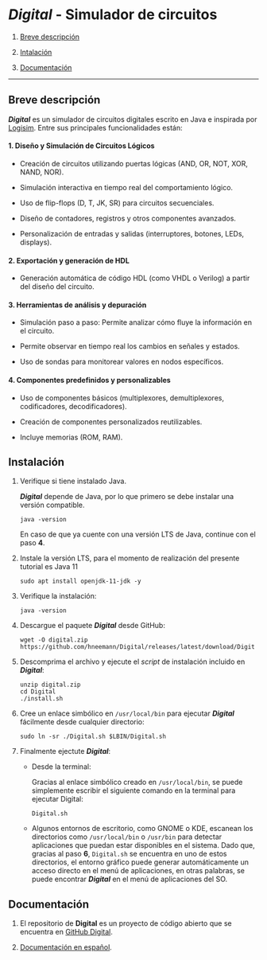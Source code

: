 # *Digital* - Simulador de circuitos

1. [Breve descripción](#breve-descripción)

2. [Intalación](#instalación)

3. [Documentación](#documentación)

---------

## Breve descripción

***Digital*** es un simulador de circuitos digitales escrito en Java e inspirada por [Logisim](http://www.cburch.com/logisim/). Entre sus principales funcionalidades están:

#### 1. Diseño y Simulación de Circuitos Lógicos

* Creación de circuitos utilizando puertas lógicas (AND, OR, NOT, XOR, NAND, NOR).

* Simulación interactiva en tiempo real del comportamiento lógico.
    
* Uso de flip-flops (D, T, JK, SR) para circuitos secuenciales.

* Diseño de contadores, registros y otros componentes avanzados.

* Personalización de entradas y salidas (interruptores, botones, LEDs, displays).

#### 2. Exportación y generación de HDL

* Generación automática de código HDL (como VHDL o Verilog) a partir del diseño del circuito.

#### 3. Herramientas de análisis y depuración

* Simulación paso a paso: Permite analizar cómo fluye la información en el circuito.
    
* Permite observar en tiempo real los cambios en señales y estados.
    
* Uso de sondas para monitorear valores en nodos específicos.

#### 4. Componentes predefinidos y personalizables

* Uso de componentes básicos (multiplexores, demultiplexores, codificadores, decodificadores).
    
* Creación de componentes personalizados reutilizables.

* Incluye memorias (ROM, RAM).

## Instalación


1. Verifique si tiene instalado Java.

    ***Digital*** depende de Java, por lo que primero se debe instalar una versión compatible. 

    ```
    java -version
    ```

    En caso de que ya cuente con una versión LTS de Java, continue con el paso **4**.

2. Instale la versión LTS, para el momento de realización del presente tutorial es Java 11

    ```
    sudo apt install openjdk-11-jdk -y
    ```

3.  Verifique la instalación:

    ```
    java -version
    ```


4. Descargue el paquete ***Digital*** desde GitHub:

    ```
    wget -O digital.zip https://github.com/hneemann/Digital/releases/latest/download/Digit
    ```

5. Descomprima el archivo y ejecute el *script* de instalación incluido en ***Digital***:

    ```
    unzip digital.zip
    cd Digital
    ./install.sh
    ```

6. Cree un enlace simbólico en ```/usr/local/bin``` para ejecutar ***Digital*** fácilmente desde cualquier directorio:

    ```
    sudo ln -sr ./Digital.sh $LBIN/Digital.sh
    ```

7. Finalmente ejectute ***Digital***:

    *  Desde la terminal:

        Gracias al enlace simbólico creado en ```/usr/local/bin```, se puede simplemente escribir el siguiente comando en la terminal para ejecutar Digital:

        ```
        Digital.sh
        ```

    * Algunos entornos de escritorio, como GNOME o KDE, escanean los directorios como ```/usr/local/bin``` o ```/usr/bin``` para detectar aplicaciones que puedan estar disponibles en el sistema. Dado que, gracias al paso **6**,  ```Digital.sh``` se encuentra en uno de estos directorios, el entorno gráfico puede generar automáticamente un acceso directo en el menú de aplicaciones, en otras palabras, se puede encontrar ***Digital*** en el menú de aplicaciones del SO.

## Documentación

1. El repositorio de **Digital** es un proyecto de código abierto que se encuentra en [GitHub Digital](https://github.com/hneemann/Digital?tab=readme-ov-file).

2. [Documentación en español](/docs/simulador_digital_espanol.pdf).